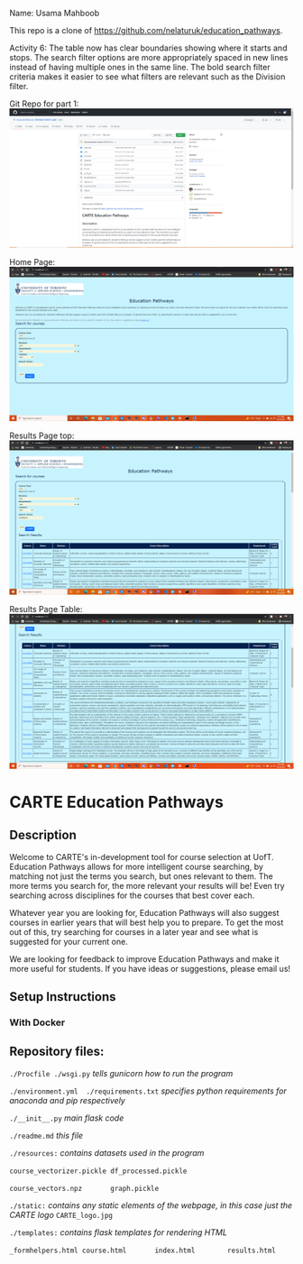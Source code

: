 Name: Usama Mahboob

This repo is a clone of https://github.com/nelaturuk/education_pathways.

Activity 6: 
The table now has clear boundaries showing where it starts and stops. The search filter options are more appropriately spaced in new lines instead of having multiple ones in the same line. The bold search filter criteria makes it easier to see what filters are relevant such as the Division filter.

Git Repo for part 1:
![1](imgs/1.PNG)

Home Page:
![Home Page](imgs/home.PNG)

Results Page top:
![Results Page top](imgs/results-top.PNG)

Results Page Table:
![Results Page Table](imgs/results-bottom.PNG)


# CARTE Education Pathways

## Description
Welcome to CARTE's in-development tool for course selection at UofT. Education Pathways allows for more intelligent course searching, by matching not just the terms you search, but ones relevant to them. The more terms you search for, the more relevant your results will be! Even try searching across disciplines for the courses that best cover each.

Whatever year you are looking for, Education Pathways will also suggest courses in earlier years that will best help you to prepare. To get the most out of this, try searching for courses in a later year and see what is suggested for your current one.

We are looking for feedback to improve Education Pathways and make it more useful for students. If you have ideas or suggestions, please email us!

## Setup Instructions

### With Docker



## Repository files:

`./Procfile ./wsgi.py` *tells gunicorn how to run the program*

`./environment.yml  ./requirements.txt` *specifies python requirements for anaconda and pip respectively*

`./__init__.py` *main flask code*

`./readme.md` *this file*

`./resources:` *contains datasets used in the program*

`course_vectorizer.pickle df_processed.pickle`

`course_vectors.npz       graph.pickle`

`./static:` *contains any static elements of the webpage, in this case just the CARTE logo*
`CARTE_logo.jpg`

`./templates:` *contains flask templates for rendering HTML*

`_formhelpers.html course.html       index.html        results.html`
